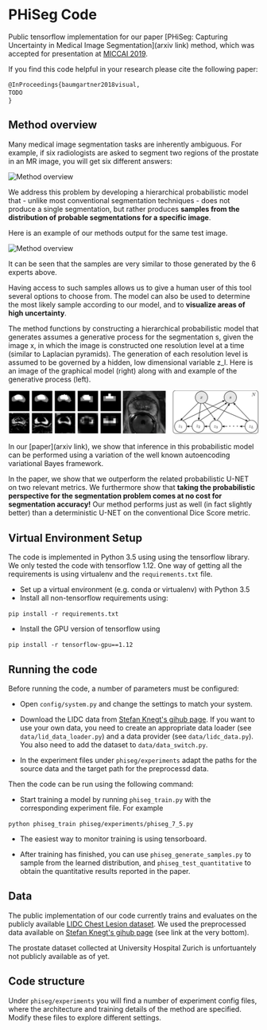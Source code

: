 # PHiSeg Code

Public tensorflow implementation for our paper [PHiSeg: Capturing Uncertainty in 
Medical Image Segmentation](arxiv link) method, 
which was accepted for presentation at [MICCAI 2019](https://www.miccai2019.org/). 

If you find this code helpful in your research please cite the following paper:

```
@InProceedings{baumgartner2018visual,
TODO
}
```

## Method overview

Many medical image segmentation tasks are inherently ambiguous. For example, if six radiologists are asked
to segment two regions of the prostate in an MR image, you will get six different answers:

![Method overview](figures/gt_id165.gif)

We address this problem by developing a hierarchical probabilistic model that - unlike
most conventional segmentation techniques - does not produce a single segmentation, 
but rather produces **samples from the distribution of probable segmentations for a specific image**.

Here is an example of our methods output for the same test image. 

![Method overview](figures/samples_id165.gif)

It can be seen that the samples are very similar to those generated by the 6 experts above. 

Having access to such samples allows us to give a human user of this tool several options to choose from. 
The model can also be used to determine the most likely sample according to our model, and to **visualize 
areas of high uncertainty**. 

The method functions by constructing a hierarchical probabilistic model that generates assumes 
a generative process for the segmentation s, given the image x, in which the image is constructed
one resolution level at a time (similar to Laplacian pyramids). The generation of each resolution 
level is assumed to be governed by a hidden, low dimensional variable z_l. Here is an image of the graphical model (right)
along with and example of the generative process (left).

![Method overview](figures/graphical_model.png)

In our [paper](arxiv link), we show that inference in this probabilistic model can be performed
using a variation of the well known autoencoding variational Bayes framework. 

In the paper, we show that we outperform the related probabilistic U-NET on two relevant metrics. We furthermore
show that **taking the probabilistic perspective for the segmentation problem comes at no cost for
segmentation accuracy!** Our method performs just as well (in fact slightly better) than a deterministic
U-NET on the conventional Dice Score metric. 


## Virtual Environment Setup

The code is implemented in Python 3.5 using using the tensorflow library. We only tested the code
with tensorflow 1.12. One way of getting all the requirements is using virtualenv and the `requirements.txt` file.

 * Set up a virtual environment (e.g. conda or virtualenv) with Python 3.5
 * Install all non-tensorflow requirements using:
  
  ````pip install -r requirements.txt````
  
 * Install the GPU version of tensorflow using
 
 ````pip install -r tensorflow-gpu==1.12````

## Running the code

Before running the code, a number of parameters must be configured:

 * Open `config/system.py` and change the settings to match your system.
 
 * Download the LIDC data from [Stefan Knegt's gihub page](https://github.com/stefanknegt/Probabilistic-Unet-Pytorch). 
   If you want to use your own data, you need to create an appropriate data loader (see `data/lid_data_loader.py`) 
   and a data provider (see `data/lidc_data.py`). You also need to add
   the dataset to `data/data_switch.py`. 
 
 * In the experiment files under `phiseg/experiments` adapt the paths for the source data and
 the target path for the preprocessd data. 

Then the code can be run using the following command:

 * Start training a model by running `phiseg_train.py` with the corresponding experiment file. For example
 
 ```python phiseg_train phiseg/experiments/phiseg_7_5.py```
 
 * The easiest way to monitor training is using tensorboard.
 
 * After training has finished, you can use `phiseg_generate_samples.py` to sample from 
 the learned distribution, and `phiseg_test_quantitative` to obtain the quantitative results
 reported in the paper. 

## Data

The public implementation of our code currently trains and evaluates on the publicly available
[LIDC Chest Lesion dataset](https://wiki.cancerimagingarchive.net/display/Public/LIDC-IDRI). We used the 
 preprocessed data available on [Stefan Knegt's gihub page](https://github.com/stefanknegt/Probabilistic-Unet-Pytorch) 
 (see link at the very bottom). 
 
The prostate dataset collected at University Hospital Zurich is unfortuantely not publicly available
as of yet. 

## Code structure

Under `phiseg/experiments` you will find a number of experiment config files, where the
architecture and training details of the method are specified. Modify these files to explore different settings. 